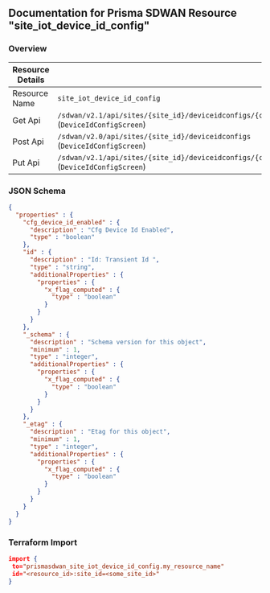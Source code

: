 ## Documentation for Prisma SDWAN Resource "site_iot_device_id_config"

### Overview

| Resource Details | |
| ------------- | ------------- |
| Resource Name | `site_iot_device_id_config` |
| Get Api  | `/sdwan/v2.1/api/sites/{site_id}/deviceidconfigs/{config_id}` (`DeviceIdConfigScreen`) |
| Post Api  | `/sdwan/v2.0/api/sites/{site_id}/deviceidconfigs` (`DeviceIdConfigScreen`) |
| Put Api  | `/sdwan/v2.1/api/sites/{site_id}/deviceidconfigs/{config_id}` (`DeviceIdConfigScreen`) |


### JSON Schema

```json
{
  "properties" : {
    "cfg_device_id_enabled" : {
      "description" : "Cfg Device Id Enabled",
      "type" : "boolean"
    },
    "id" : {
      "description" : "Id: Transient Id ",
      "type" : "string",
      "additionalProperties" : {
        "properties" : {
          "x_flag_computed" : {
            "type" : "boolean"
          }
        }
      }
    },
    "_schema" : {
      "description" : "Schema version for this object",
      "minimum" : 1,
      "type" : "integer",
      "additionalProperties" : {
        "properties" : {
          "x_flag_computed" : {
            "type" : "boolean"
          }
        }
      }
    },
    "_etag" : {
      "description" : "Etag for this object",
      "minimum" : 1,
      "type" : "integer",
      "additionalProperties" : {
        "properties" : {
          "x_flag_computed" : {
            "type" : "boolean"
          }
        }
      }
    }
  }
}
```

### Terraform Import
```json
import {
 to="prismasdwan_site_iot_device_id_config.my_resource_name"
 id="<resource_id>:site_id=<some_site_id>"
}
```

